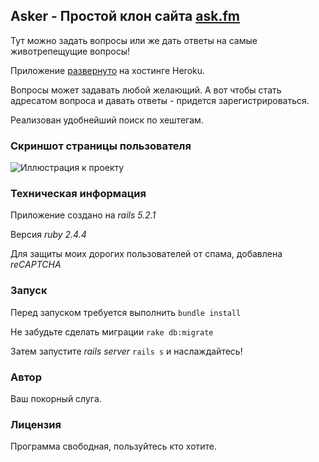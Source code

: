 ## Asker - Простой клон сайта [ask.fm](https://ask.fm/)

Тут можно задать вопросы или же дать ответы на самые животрепещущие вопросы!

Приложение [развернуто](http://myasker.herokuapp.com/) на хостинге Heroku.

Вопросы может задавать любой желающий. А вот чтобы стать адресатом вопроса и давать ответы - придется зарегистрироваться.

Реализован удобнейший поиск по хештегам.

### Скриншот страницы пользователя

![Иллюстрация к проекту](https://cdn1.savepice.ru/uploads/2019/1/18/74bbaaf753fda332a5d7d81e276acd66-full.jpg)

### Техническая информация

Приложение создано на *rails 5.2.1*

Версия *ruby 2.4.4*

Для защиты моих дорогих пользователей от спама, добавлена *reCAPTCHA*

### Запуск

Перед запуском требуется выполнить `bundle install`

Не забудьте сделать миграции `rake db:migrate`

Затем запустите *rails server* `rails s` и наслаждайтесь!

### Автор

Ваш покорный слуга.

### Лицензия

Программа свободная, пользуйтесь кто хотите.
